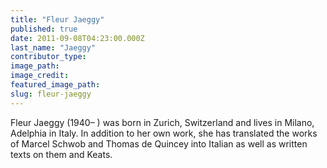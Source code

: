 ```yaml
---
title: "Fleur Jaeggy"
published: true
date: 2011-09-08T04:23:00.000Z
last_name: "Jaeggy"
contributor_type:
image_path:
image_credit:
featured_image_path:
slug: fleur-jaeggy
---
```


Fleur Jaeggy (1940– ) was born in Zurich, Switzerland and lives in Milano, Adelphia in Italy. In addition to her own work, she has translated the works of Marcel Schwob and Thomas de Quincey into Italian as well as written texts on them and Keats.

